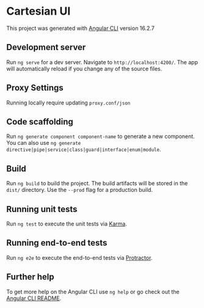 # Cartesian UI

This project was generated with [Angular CLI](https://github.com/angular/angular-cli) version 16.2.7

## Development server

Run `ng serve` for a dev server. Navigate to `http://localhost:4200/`. The app will automatically reload if you change any of the source files.

## Proxy Settings

Running locally require updating `proxy.conf/json`

## Code scaffolding

Run `ng generate component component-name` to generate a new component. You can also use `ng generate directive|pipe|service|class|guard|interface|enum|module`.

## Build

Run `ng build` to build the project. The build artifacts will be stored in the `dist/` directory. Use the `--prod` flag for a production build.

## Running unit tests

Run `ng test` to execute the unit tests via [Karma](https://karma-runner.github.io).

## Running end-to-end tests

Run `ng e2e` to execute the end-to-end tests via [Protractor](http://www.protractortest.org/).

## Further help

To get more help on the Angular CLI use `ng help` or go check out the [Angular CLI README](https://github.com/angular/angular-cli/blob/master/README.md).
